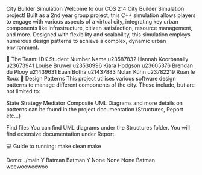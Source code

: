 
City Builder Simulation
Welcome to our COS 214 City Builder Simulation project! Built as a 2nd year group project, this C++ simulation allows players to engage with various aspects of a virtual city, integrating key urban components like infrastructure, citizen satisfaction, resource management, and more. Designed with flexibility and scalability, this simulation employs numerous design patterns to achieve a complex, dynamic urban environment.

👥 The Team: IDK
Student Number	Name
u23587832	Hannah Koorbanally
u23673941	Louise Bruwer
u23530996	Kiara Hodgson
u23605376	Brendan du Plooy
u21439631	Euan Botha
u21437883	Nolan Kühn
u23782219	Ruan le Roux
🧠 Design Patterns
This project utilises various software design patterns to manage different components of the city. These include, but are not limited to:

State
Strategy
Mediator
Composite
UML Diagrams and more details on patterns can be found in the project documentation (Structures, Report etc...)

Find files
You can find UML diagrams under the Structures folder. You will find extensive documentation under Report.

💻 Guide to running:
make clean
make

Demo:
./main
Y
Batman
Batman
Y
None
None
None
Batman
weewooweewoo

